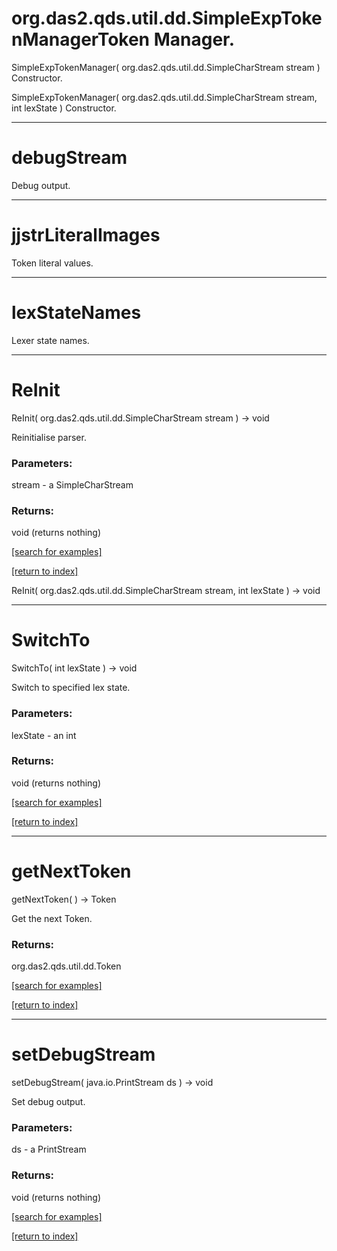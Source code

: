 # org.das2.qds.util.dd.SimpleExpTokenManagerToken Manager.
SimpleExpTokenManager( org.das2.qds.util.dd.SimpleCharStream stream )
Constructor.

SimpleExpTokenManager( org.das2.qds.util.dd.SimpleCharStream stream, int lexState )
Constructor.

***
<a name="debugStream"></a>
# debugStream

Debug output.

***
<a name="jjstrLiteralImages"></a>
# jjstrLiteralImages

Token literal values.

***
<a name="lexStateNames"></a>
# lexStateNames

Lexer state names.

***
<a name="ReInit"></a>
# ReInit
ReInit( org.das2.qds.util.dd.SimpleCharStream stream ) &rarr; void

Reinitialise parser.

### Parameters:
stream - a SimpleCharStream

### Returns:
void (returns nothing)


<a href="https://github.com/autoplot/dev/search?q=ReInit&unscoped_q=ReInit">[search for examples]</a>

<a href="https://github.com/autoplot/documentation/blob/master/javadoc/index-all.md">[return to index]</a>

ReInit( org.das2.qds.util.dd.SimpleCharStream stream, int lexState ) &rarr; void<br>
***
<a name="SwitchTo"></a>
# SwitchTo
SwitchTo( int lexState ) &rarr; void

Switch to specified lex state.

### Parameters:
lexState - an int

### Returns:
void (returns nothing)


<a href="https://github.com/autoplot/dev/search?q=SwitchTo&unscoped_q=SwitchTo">[search for examples]</a>

<a href="https://github.com/autoplot/documentation/blob/master/javadoc/index-all.md">[return to index]</a>

***
<a name="getNextToken"></a>
# getNextToken
getNextToken(  ) &rarr; Token

Get the next Token.

### Returns:
org.das2.qds.util.dd.Token


<a href="https://github.com/autoplot/dev/search?q=getNextToken&unscoped_q=getNextToken">[search for examples]</a>

<a href="https://github.com/autoplot/documentation/blob/master/javadoc/index-all.md">[return to index]</a>

***
<a name="setDebugStream"></a>
# setDebugStream
setDebugStream( java.io.PrintStream ds ) &rarr; void

Set debug output.

### Parameters:
ds - a PrintStream

### Returns:
void (returns nothing)


<a href="https://github.com/autoplot/dev/search?q=setDebugStream&unscoped_q=setDebugStream">[search for examples]</a>

<a href="https://github.com/autoplot/documentation/blob/master/javadoc/index-all.md">[return to index]</a>

